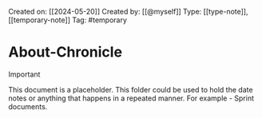 Created on: [[2024-05-20]] 
Created by: [[@myself]]
Type: [[type-note]], [[temporary-note]]
Tag: #temporary
# About-Chronicle

> [!Important]
> This document is a placeholder. This folder could be used to hold the date notes or anything that happens in a repeated manner. For example - Sprint documents.

